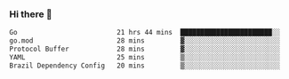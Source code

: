 ### Hi there 👋

<!--
**yeya24/yeya24** is a ✨ _special_ ✨ repository because its `README.md` (this file) appears on your GitHub profile.

Here are some ideas to get you started:

- 🔭 I’m currently working on ...
- 🌱 I’m currently learning ...
- 👯 I’m looking to collaborate on ...
- 🤔 I’m looking for help with ...
- 💬 Ask me about ...
- 📫 How to reach me: ...
- 😄 Pronouns: ...
- ⚡ Fun fact: ...
-->

<!--START_SECTION:waka-->

```txt
Go                         21 hrs 44 mins  ███████████████████████░░   91.38 %
go.mod                     28 mins         ▓░░░░░░░░░░░░░░░░░░░░░░░░   02.03 %
Protocol Buffer            28 mins         ▓░░░░░░░░░░░░░░░░░░░░░░░░   02.03 %
YAML                       25 mins         ▒░░░░░░░░░░░░░░░░░░░░░░░░   01.80 %
Brazil Dependency Config   20 mins         ▒░░░░░░░░░░░░░░░░░░░░░░░░   01.45 %
```

<!--END_SECTION:waka-->
